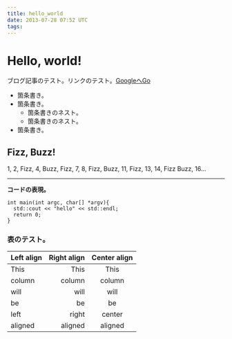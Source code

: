 ```yaml
---
title: hello_world
date: 2013-07-28 07:52 UTC
tags:
---
```


# Hello, world!
ブログ記事のテスト。リンクのテスト。[GoogleへGo](http://google.com)

 - 箇条書き。
 - 箇条書き。
   - 箇条書きのネスト。
   - 箇条書きのネスト。
 - 箇条書き。

## Fizz, Buzz!
 1, 2, Fizz, 4, Buzz, Fizz, 7, 8, Fizz, Buzz, 11, Fizz, 13, 14, Fizz Buzz, 16...

***

**コードの表現。**

```
int main(int argc, char[] *argv){
  std::cout << "hello" << std::endl;
  return 0;
}
```

### 表のテスト。

| Left align | Right align | Center align |
|:-----------|------------:|:------------:|
| This       |        This |     This     |
| column     |      column |    column    |
| will       |        will |     will     |
| be         |          be |      be      |
| left       |       right |    center    |
| aligned    |     aligned |   aligned    |
